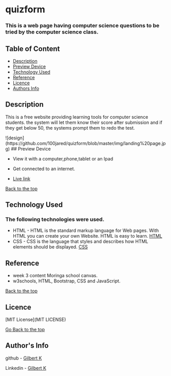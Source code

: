 # quizform

### This is a web page having computer science questions to be tried by the computer science class.

## Table of Content

+ [Description](#description)
+ [Preview Device](#Preview)
+ [Technology Used](#technology-used)
+ [Reference](#reference)
+ [Licence](#licence)
+ [Authors Info](#author-Info)

## Description
<p>This is a free website providing learning tools for computer science students. the system will let them know their score after submission and if they get below 50, the systems prompt them to redo the test.</p>
![design](https://github.com/100jared/quizform/blob/master/img/landing%20page.jpg)
## Preview Device

* View it with a computer,phone,tablet or an Ipad

* Get connected to an internet.
* [Live link]()

[Back to the top](#quizform)

## Technology Used

### The following technologies were used.
* HTML - HTML is the standard markup language for Web pages. With HTML you can create your own Website. HTML is easy to learn. [HTML](https://www.w3schools.com/html/)
* CSS - CSS is the language that styles and describes how HTML elements should be displayed. [CSS](https://www.w3schools.com/css/)

## Reference
* week 3 content Moringa school canvas.
* w3schools, HTML, Bootstrap, CSS and JavaScript.

[Back to the top](#Project-2)

## Licence
[MIT License](MIT LICENSE)

[Go Back to the top](#Project-2)

## Author's Info
github - [Gilbert K](https://github.com/100jared)

Linkedin - [Gilbert K](https://www.linkedin.com/public-profile/settings)
